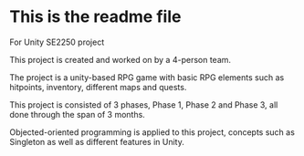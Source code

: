 # This is the readme file
For Unity SE2250 project

This project is created and worked on by a 4-person team.

The project is a unity-based RPG game with basic RPG elements such as hitpoints, inventory, different maps and quests.

This project is consisted of 3 phases, Phase 1, Phase 2 and Phase 3, all done through the span of 3 months.

Objected-oriented programming is applied to this project, concepts such as Singleton as well as different features in Unity.

